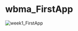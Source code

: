 # wbma_FirstApp

![week1_FirstApp](https://user-images.githubusercontent.com/83873333/211157136-0f50efc8-c810-4323-8403-f4a008f9918f.png)
